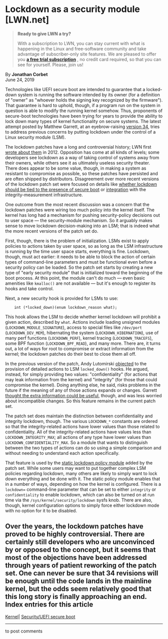 # Lockdown as a security module [LWN.net]

> **Ready to give LWN a try?**
> 
> With a subscription to LWN, you can stay current with what is happening in the Linux and free-software community and take advantage of subscriber-only site features. We are pleased to offer you **[a free trial subscription](https://lwn.net/Promo/nst-trial/claim)** , no credit card required, so that you can see for yourself. Please, join us! 

By **Jonathan Corbet**  
June 24, 2019 

Technologies like UEFI secure boot are intended to guarantee that a locked-down system is running the software intended by its owner (for a definition of "owner" as "whoever holds the signing key recognized by the firmware"). That guarantee is hard to uphold, though, if a program run on the system in question is able to modify the running kernel somehow. Thus, proponents of secure-boot technologies have been trying for years to provide the ability to lock down many types of kernel functionality on secure systems. The latest attempt posted by Matthew Garrett, at an eyebrow-raising [version 34](/ml/linux-kernel/20190622000358.19895-1-matthewgarrett@google.com/), tries to address previous concerns by putting lockdown under the control of a Linux security module (LSM). 

The lockdown patches have a long and controversial history; LWN first [wrote about them](/Articles/514985/) in 2012. Opposition has come at all kinds of levels; some developers see lockdown as a way of taking control of systems away from their owners, while others see it as ultimately useless security theater. There does appear to be some value, though, in making a system as resistant to compromise as possible, so these patches have persisted and are often shipped by distributors. Disagreement over more recent versions of the lockdown patch set were focused on details like [whether lockdown should be tied to the presence of secure boot](/Articles/751061/) or [integration](/Articles/784674/) with the integrity-measurement infrastructure. 

One outcome from the most recent discussion was a concern that the lockdown patches were wiring too much policy into the kernel itself. The kernel has long had a mechanism for pushing security-policy decisions out to user space — the security-module mechanism. So it arguably makes sense to move lockdown decision-making into an LSM; that is indeed what the more recent versions of the patch set do. 

First, though, there is the problem of initialization. LSMs exist to apply policies to actions taken by user space, so as long as the LSM infrastructure is running by the time user space starts, everything is fine. Lockdown, though, must act earlier: it needs to be able to block the action of certain types of command-line parameters and must be functional even before a security policy can be loaded. So the patch set starts by creating a new type of "early security module" that is initialized toward the beginning of the boot process. At this point, the module can't do much — even basic amenities like `kmalloc()` are not available — but it's enough to register its hooks and take control. 

Next, a new security hook is provided for LSMs to use: 
    
    
        int (*locked_down)(enum lockdown_reason what);
    

This hook allows the LSM to decide whether kernel lockdown will prohibit a given action, described by `what`. Actions include loading unsigned modules (`LOCKDOWN_MODULE_SIGNATURE`), access to special files like `/dev/port` (`LOCKDOWN_DEV_MEM`), hibernating the system (`LOCKDOWN_HIBERNATION`), use of many perf functions (`LOCKDOWN_PERF`), kernel tracing (`LOCKDOWN_TRACEFS`), some BPF function (`LOCKDOWN_BPF_READ`), and many more. There are, it turns out, a lot of ways for root to compromise or extract information from the kernel; the lockdown patches do their best to close them all off. 

In the previous version of the patch, Andy Lutomirski [objected](/ml/linux-kernel/CALCETrVUwQP7roLnW6kFG80Cc5U6X_T6AW+BTAftLccYGp8+Ow@mail.gmail.com/) to the provision of detailed actions to LSM `locked_down()` hooks. He argued, instead, for simply providing two values: "confidentiality" (for actions that may leak information from the kernel) and "integrity" (for those that could compromise the kernel). Doing anything else, he said, risks problems in the future if the meaning of any of those actions expands or changes. Garrett [thought the extra information could be useful](/ml/linux-kernel/CACdnJuv2sePuGBtTM6UL4S2k1UATcAk517o6vPx2EWF0Uxt8iw@mail.gmail.com/), though, and was less worried about incompatible changes. So this feature remains in the current patch set. 

The patch set does maintain the distinction between confidentiality and integrity lockdown, though. The various `LOCKDOWN_*` constants are ordered so that the integrity-related actions have lower values than those related to confidentiality. All of the integrity-related actions have values less than `LOCKDOWN_INTEGRITY_MAX`; all actions of any type have lower values than `LOCKDOWN_CONFIDENTIALITY_MAX`. So a module that wants to distinguish between the two types of actions can do so using a simple comparison and without needing to understand each action specifically. 

That feature is used by the [static lockdown policy module](/ml/linux-kernel/20190622000358.19895-4-matthewgarrett@google.com/) added by the patch set. While some users may want to put together complex LSM policies regarding lockdown, many others are likely to simply want to lock down everything and be done with it. The static policy module enables that in a number of ways, depending on how the kernel is configured. There is a `lockdown=` command-line parameter that can be set to either `integrity` or `confidentiality` to enable lockdown, which can also be turned on at run time via the `/sys/kernel/security/lockdown` sysfs knob. There are also, though, kernel configuration options to simply force either lockdown mode with no option for it to be disabled. 

Over the years, the lockdown patches have proved to be highly controversial. There are certainly still developers who are unconvinced by or opposed to the concept, but it seems that most of the objections have been addressed through years of patient reworking of the patch set. One can never be sure that 34 revisions will be enough until the code lands in the mainline kernel, but the odds seem relatively good that this long story is finally approaching an end.  
Index entries for this article  
---  
[Kernel](/Kernel/Index)| [Security/UEFI secure boot](/Kernel/Index#Security-UEFI_secure_boot)  
  


* * *

to post comments 
